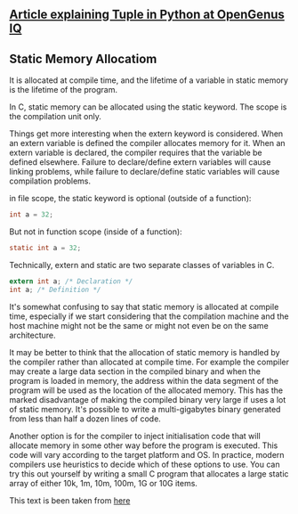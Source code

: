 ## [Article explaining Tuple in Python at OpenGenus IQ](https://iq.opengenus.org/static-memory-allocation-c/)

## Static Memory Allocatiom
It is allocated at compile time, and the lifetime of a variable in static memory is the lifetime of the program.

In C, static memory can be allocated using the static keyword. The scope is the compilation unit only.

Things get more interesting when the extern keyword is considered. When an extern variable is defined the compiler allocates memory for it. When an extern variable is declared, the compiler requires that the variable be defined elsewhere. Failure to declare/define extern variables will cause linking problems, while failure to declare/define static variables will cause compilation problems.

in file scope, the static keyword is optional (outside of a function):
``` c
int a = 32;
```
But not in function scope (inside of a function):
```c
static int a = 32;
```
Technically, extern and static are two separate classes of variables in C.

```c
extern int a; /* Declaration */
int a; /* Definition */
```

It's somewhat confusing to say that static memory is allocated at compile time, especially if we start considering that the compilation machine and the host machine might not be the same or might not even be on the same architecture.

It may be better to think that the allocation of static memory is handled by the compiler rather than allocated at compile time. For example the compiler may create a large data section in the compiled binary and when the program is loaded in memory, the address within the data segment of the program will be used as the location of the allocated memory. This has the marked disadvantage of making the compiled binary very large if uses a lot of static memory. It's possible to write a multi-gigabytes binary generated from less than half a dozen lines of code.

Another option is for the compiler to inject initialisation code that will allocate memory in some other way before the program is executed. This code will vary according to the target platform and OS. In practice, modern compilers use heuristics to decide which of these options to use. You can try this out yourself by writing a small C program that allocates a large static array of either 10k, 1m, 10m, 100m, 1G or 10G items. 

This text is been taken from [here](https://stackoverflow.com/questions/8385322/difference-between-static-memory-allocation-and-dynamic-memory-allocation)
